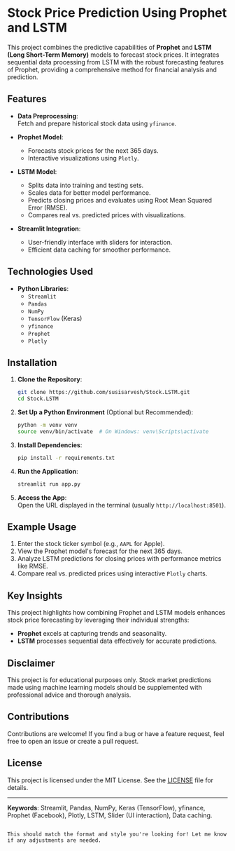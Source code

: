 # Stock Price Prediction Using Prophet and LSTM  

This project combines the predictive capabilities of **Prophet** and **LSTM (Long Short-Term Memory)** models to forecast stock prices. It integrates sequential data processing from LSTM with the robust forecasting features of Prophet, providing a comprehensive method for financial analysis and prediction.  

## Features  
- **Data Preprocessing**:  
  Fetch and prepare historical stock data using `yfinance`.  

- **Prophet Model**:  
  - Forecasts stock prices for the next 365 days.  
  - Interactive visualizations using `Plotly`.  

- **LSTM Model**:  
  - Splits data into training and testing sets.  
  - Scales data for better model performance.  
  - Predicts closing prices and evaluates using Root Mean Squared Error (RMSE).  
  - Compares real vs. predicted prices with visualizations.  

- **Streamlit Integration**:  
  - User-friendly interface with sliders for interaction.  
  - Efficient data caching for smoother performance.  

## Technologies Used  
- **Python Libraries**:  
  - `Streamlit`  
  - `Pandas`  
  - `NumPy`  
  - `TensorFlow` (Keras)  
  - `yfinance`  
  - `Prophet`  
  - `Plotly`  

## Installation  

1. **Clone the Repository**:  
   ```bash  
   git clone https://github.com/susisarvesh/Stock.LSTM.git  
   cd Stock.LSTM  


2. **Set Up a Python Environment** (Optional but Recommended):  
   ```bash  
   python -m venv venv  
   source venv/bin/activate  # On Windows: venv\Scripts\activate  
   ```  

3. **Install Dependencies**:  
   ```bash  
   pip install -r requirements.txt  
   ```  

4. **Run the Application**:  
   ```bash  
   streamlit run app.py  
   ```  

5. **Access the App**:  
   Open the URL displayed in the terminal (usually `http://localhost:8501`).  

## Example Usage  
1. Enter the stock ticker symbol (e.g., `AAPL` for Apple).  
2. View the Prophet model's forecast for the next 365 days.  
3. Analyze LSTM predictions for closing prices with performance metrics like RMSE.  
4. Compare real vs. predicted prices using interactive `Plotly` charts.  

## Key Insights  
This project highlights how combining Prophet and LSTM models enhances stock price forecasting by leveraging their individual strengths:  
- **Prophet** excels at capturing trends and seasonality.  
- **LSTM** processes sequential data effectively for accurate predictions.  

## Disclaimer  
This project is for educational purposes only. Stock market predictions made using machine learning models should be supplemented with professional advice and thorough analysis.  

## Contributions  
Contributions are welcome! If you find a bug or have a feature request, feel free to open an issue or create a pull request.  

## License  
This project is licensed under the MIT License. See the [LICENSE](LICENSE) file for details.  

---

**Keywords**: Streamlit, Pandas, NumPy, Keras (TensorFlow), yfinance, Prophet (Facebook), Plotly, LSTM, Slider (UI interaction), Data caching.  
```

This should match the format and style you're looking for! Let me know if any adjustments are needed.
